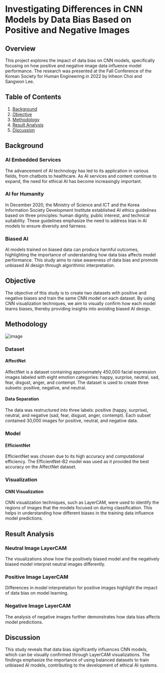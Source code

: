 # Investigating Differences in CNN Models by Data Bias Based on Positive and Negative Images

## Overview
This project explores the impact of data bias on CNN models, specifically focusing on how positive and negative image data influence model performance. The research was presented at the Fall Conference of the Korean Society for Human Engineering in 2022 by Inheon Choi and Sangwon Lee.

## Table of Contents
1. [Background](#background)
2. [Objective](#objective)
3. [Methodology](#methodology)
4. [Result Analysis](#result-analysis)
5. [Discussion](#discussion)

## Background
### AI Embedded Services
The advancement of AI technology has led to its application in various fields, from chatbots to healthcare. As AI services and content continue to expand, the need for ethical AI has become increasingly important.

### AI for Humanity
In December 2020, the Ministry of Science and ICT and the Korea Information Society Development Institute established AI ethics guidelines based on three principles: human dignity, public interest, and technical suitability. These guidelines emphasize the need to address bias in AI models to ensure diversity and fairness.

### Biased AI
AI models trained on biased data can produce harmful outcomes, highlighting the importance of understanding how data bias affects model performance. This study aims to raise awareness of data bias and promote unbiased AI design through algorithmic interpretation.

## Objective
The objective of this study is to create two datasets with positive and negative biases and train the same CNN model on each dataset. By using CNN visualization techniques, we aim to visually confirm how each model learns biases, thereby providing insights into avoiding biased AI design.

## Methodology
![image](https://github.com/ih9511/image-captioning-for-biased-COCO/assets/46120405/e26de6ce-24ac-46d1-91ac-0aac0c151075)

### Dataset
#### AffectNet
AffectNet is a dataset containing approximately 450,000 facial expression images labeled with eight emotion categories: happy, surprise, neutral, sad, fear, disgust, anger, and contempt. The dataset is used to create three subsets: positive, negative, and neutral.

#### Data Separation
The data was restructured into three labels: positive (happy, surprise), neutral, and negative (sad, fear, disgust, anger, contempt). Each subset contained 30,000 images for positive, neutral, and negative data.

### Model
#### EfficientNet
EfficientNet was chosen due to its high accuracy and computational efficiency. The EfficientNet-B2 model was used as it provided the best accuracy on the AffectNet dataset.

### Visualization
#### CNN Visualization
CNN visualization techniques, such as LayerCAM, were used to identify the regions of images that the models focused on during classification. This helps in understanding how different biases in the training data influence model predictions.

## Result Analysis
### Neutral Image LayerCAM
The visualizations show how the positively biased model and the negatively biased model interpret neutral images differently.

### Positive Image LayerCAM
Differences in model interpretation for positive images highlight the impact of data bias on model learning.

### Negative Image LayerCAM
The analysis of negative images further demonstrates how data bias affects model predictions.

## Discussion
This study reveals that data bias significantly influences CNN models, which can be visually confirmed through LayerCAM visualizations. The findings emphasize the importance of using balanced datasets to train unbiased AI models, contributing to the development of ethical AI systems.
